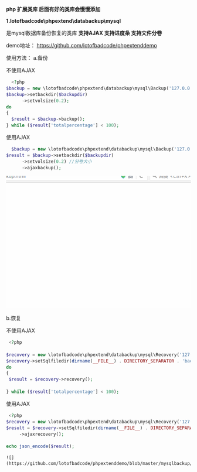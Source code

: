 
**php 扩展类库 后面有好的类库会慢慢添加**

**1.lotofbadcode\phpextend\databackup\mysql**

是mysql数据库备份恢复的类库 **支持AJAX 支持进度条 支持文件分卷**

demo地址： https://github.com/lotofbadcode/phpextenddemo

使用方法：
a.备份 

  不使用AJAX
  ```php (type)
    <?php
$backup = new \lotofbadcode\phpextend\databackup\mysql\Backup('127.0.0.1:3306', 'test', 'root', '');
$backup->setbackdir($backupdir)
        ->setvolsize(0.2);
do
{
    $result = $backup->backup();
} while ($result['totalpercentage'] < 100);
  ```
  
  使用AJAX
  
  ```php (type)
    $backup = new \lotofbadcode\phpextend\databackup\mysql\Backup('127.0.0.1:3306', 'test', 'root', '');
$result = $backup->setbackdir($backupdir)
        ->setvolsize(0.2) //分卷大小
        ->ajaxbackup();
  ```
  ![](https://github.com/lotofbadcode/phpextenddemo/blob/master/mysqlbackup/backup.gif)
   


b.恢复 

  不使用AJAX
   ```php (type)
    <?php

$recovery = new \lotofbadcode\phpextend\databackup\mysql\Recovery('127.0.0.1:3306', 'test', 'root', '');
$recovery->setSqlfiledir(dirname(__FILE__) . DIRECTORY_SEPARATOR . 'backup');
do
{
    $result = $recovery->recovery();

} while ($result['totalpercentage'] < 100);

  ```
  使用AJAX
   ```php (type)
    <?php
$recovery = new \lotofbadcode\phpextend\databackup\mysql\Recovery('127.0.0.1:3306', 'test', 'root', '');
$result = $recovery->setSqlfiledir(dirname(__FILE__) . DIRECTORY_SEPARATOR . 'backup')
        ->ajaxrecovery();

echo json_encode($result);
  ```
    ![](https://github.com/lotofbadcode/phpextenddemo/blob/master/mysqlbackup/recovery.gif)
